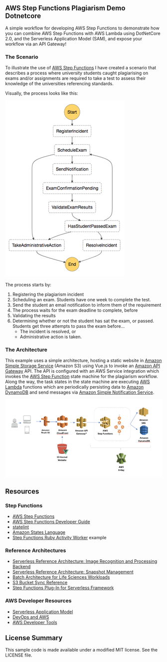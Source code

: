 ## AWS Step Functions Plagiarism Demo Dotnetcore

A simple workflow for developing AWS Step Functions to demonstrate how you can combine AWS Step Functions with AWS Lambda using DotNetCore 2.0, and the Serverless Application Model (SAM), and expose your workflow via an API Gateway!

### The Scenario

To illustrate the use of [AWS Step Functions](https://aws.amazon.com/step-functions/) I have created a scenario that describes a process where university students caught plagiarising on exams and/or assignments are required to take a test to assess their knowledge of the universities referencing standards.

Visually, the process looks like this:

![Developing With Step Functions](media/stepfunction_sm.png "Developing With Step Functions")

The process starts by:

1. Registering the plagiarism incident
2. Scheduling an exam. Students have one week to complete the test.
3. Send the student an email notification to inform them of the requirement
4. The process waits for the exam deadline to complete, before
5. Validating the results
6. Determining whether or not the student has sat the exam, or passed. Students get three attempts to pass the exam before...
    * The incident is resolved, or
    * Administrative action is taken.

### The Architecture

This example uses a simple architecture, hosting a static website in [Amazon Simple Storage Service](https://aws.amazon.com/s3/) (Amazon S3) using Vue.js to invoke an [Amazon API Gateway](https://aws.amazon.com/api-gateway/) API. The API is configured with an AWS Service integration which invokes the [AWS Step Function](https://aws.amazon.com/step-functions/) state machine for the plagiarism workflow. Along the way, the task states in the state machine are executing [AWS Lambda](https://aws.amazon.com/lambda/) functions which are periodically persisting data to [Amazon DynamoDB](https://aws.amazon.com/dynamodb/) and send messages via [Amazon Simple Notification Service](https://aws.amazon.com/sns/).

![Developing With Step Functions](media/arch.png "Developing With Step Functions")

## Resources

### Step Functions

* [AWS Step Functions](https://aws.amazon.com/step-functions/)
* [AWS Step Functions Developer Guide](https://docs.aws.amazon.com/step-functions/latest/dg/welcome.html)
* [statelint](https://github.com/awslabs/statelint)
* [Amazon States Language](https://states-language.net/spec.html)
* [Step Functions Ruby Activity Worker](https://github.com/aws-samples/step-functions-ruby-activity-worker) example

### Reference Architectures

* [Serverless Reference Architecture: Image Recognition and Processing Backend](https://github.com/awslabs/lambda-refarch-imagerecognition)
* [Serverless Reference Architecture: Snapshot Management](https://github.com/awslabs/aws-step-functions-ebs-snapshot-mgmt)
* [Batch Architecture for Life Sciences Workloads](https://github.com/awslabs/aws-batch-genomics)
* [S3 Bucket Sync Reference](https://github.com/awslabs/sync-buckets-state-machine)
* [Step Functions Plug-In for Serverless Framework](https://github.com/horike37/serverless-step-functions)

### AWS Developer Resources

* [Serverless Application Model](https://github.com/awslabs/serverless-application-model)
* [DevOps and AWS](https://aws.amazon.com/devops/)
* [AWS Developer Tools](https://aws.amazon.com/products/developer-tools/)

## License Summary

This sample code is made available under a modified MIT license. See the LICENSE file.
